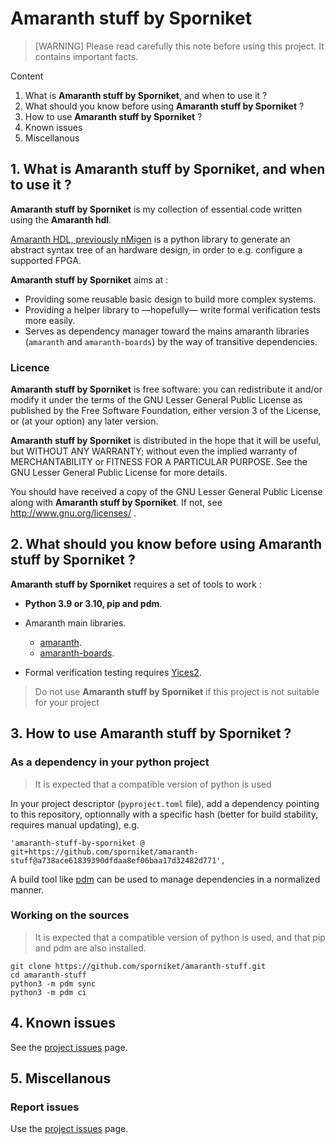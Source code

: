 # Amaranth stuff by Sporniket

> [WARNING] Please read carefully this note before using this project. It contains important facts.

Content

1. What is **Amaranth stuff by Sporniket**, and when to use it ?
2. What should you know before using **Amaranth stuff by Sporniket** ?
3. How to use **Amaranth stuff by Sporniket** ?
4. Known issues
5. Miscellanous

## 1. What is **Amaranth stuff by Sporniket**, and when to use it ?

**Amaranth stuff by Sporniket** is my collection of essential code written using the **Amaranth hdl**.

[Amaranth HDL, previously nMigen](https://github.com/amaranth-lang/amaranth) is a python library to generate an abstract syntax tree of an hardware design, in order to e.g. configure a supported FPGA.

**Amaranth stuff by Sporniket** aims at :

* Providing some reusable basic design to build more complex systems.
* Providing a helper library to —hopefully— write formal verification tests more easily.
* Serves as dependency manager toward the mains amaranth libraries (`amaranth` and `amaranth-boards`) by the way of transitive dependencies.


### Licence
 **Amaranth stuff by Sporniket** is free software: you can redistribute it and/or modify it under the terms of the
 GNU Lesser General Public License as published by the Free Software Foundation, either version 3 of the License, or (at your
 option) any later version.

 **Amaranth stuff by Sporniket** is distributed in the hope that it will be useful, but WITHOUT ANY WARRANTY; without
 even the implied warranty of MERCHANTABILITY or FITNESS FOR A PARTICULAR PURPOSE. See the GNU Lesser General Public License for
 more details.

 You should have received a copy of the GNU Lesser General Public License along with **Amaranth stuff by Sporniket**.
 If not, see http://www.gnu.org/licenses/ .


## 2. What should you know before using **Amaranth stuff by Sporniket** ?

**Amaranth stuff by Sporniket** requires a set of tools to work :

* **Python 3.9 or 3.10, pip and pdm**.

* Amaranth main libraries.
  * [amaranth](https://github.com/amaranth-lang/amaranth).
  * [amaranth-boards](https://github.com/amaranth-lang/amaranth-boards).

* Formal verification testing requires [Yices2](https://yices.csl.sri.com/).

> Do not use **Amaranth stuff by Sporniket** if this project is not suitable for your project

## 3. How to use **Amaranth stuff by Sporniket** ?

### As a dependency in your python project

> It is expected that a compatible version of python is used

In your project descriptor (`pyproject.toml` file), add a dependency pointing to this repository, optionnally with a specific hash (better for build stability, requires manual updating), e.g.

    'amaranth-stuff-by-sporniket @ git+https://github.com/sporniket/amaranth-stuff@a738ace61839390dfdaa8ef06baa17d32482d771',

A build tool like [pdm](https://pdm.fming.dev) can be used to manage dependencies in a normalized manner.

### Working on the sources

> It is expected that a compatible version of python is used, and that pip and pdm are also installed.

	git clone https://github.com/sporniket/amaranth-stuff.git
	cd amaranth-stuff
    python3 -m pdm sync
    python3 -m pdm ci

## 4. Known issues
See the [project issues](https://github.com/sporniket/amaranth-stuff/issues) page.

## 5. Miscellanous

### Report issues
Use the [project issues](https://github.com/sporniket/amaranth-stuff/issues) page.
